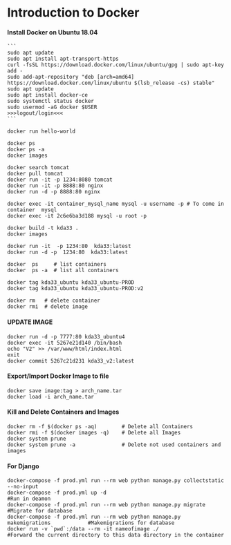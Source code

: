 # Introduction to Docker
#### Install Docker on Ubuntu 18.04
~~~~~~~~~~~~~~~~~~~~~~~~~~~~~~
```
sudo apt update
sudo apt install apt-transport-https
curl -fsSL https://download.docker.com/linux/ubuntu/gpg | sudo apt-key add -
sudo add-apt-repository "deb [arch=amd64] https://download.docker.com/linux/ubuntu $(lsb_release -cs) stable"
sudo apt update
sudo apt install docker-ce
sudo systemctl status docker
sudo usermod -aG docker $USER
>>>logout/login<<<
```
~~~~~~~~~~~~~~~~~~~~~~~~~~~~~~~~~~~~~

~~~~~~~~~~~~~~~~~~~~~~~~~~~~~~~~~~~~~
docker run hello-world

docker ps
docker ps -a
docker images

docker search tomcat
docker pull tomcat
docker run -it -p 1234:8080 tomcat
docker run -it -p 8888:80 nginx
docker run -d -p 8888:80 nginx

docker exec -it container_mysql_name mysql -u username -p # To come in container  mysql
docker exec -it 2c6e6ba3d188 mysql -u root -p

docker build -t kda33 .
docker images

docker run -it  -p 1234:80  kda33:latest
docker run -d -p  1234:80  kda33:latest

docker  ps     # list containers
docker  ps -a  # list all containers

docker tag kda33_ubuntu kda33_ubuntu-PROD
docker tag kda33_ubuntu kda33_ubuntu-PROD:v2

docker rm   # delete container
docker rmi  # delete image
~~~~~~~~~~~~~~~~~~~~~~~~~~~~~~~~~~~~~

####  UPDATE IMAGE
~~~~~~~~~~~~~
docker run -d -p 7777:80 kda33_ubuntu4
docker exec -it 5267e21d140 /bin/bash
echo "V2" >> /var/www/html/index.html
exit
docker commit 5267c21d231 kda33_v2:latest
~~~~~~~~~~~~~~~~~~~~~~~~~~~~~~~~~~~~~

#### Export/Import Docker Image to file
~~~~~~~~~~~~~~~~~~~~~~~~~~~~~~~~~~
docker save image:tag > arch_name.tar
docker load -i arch_name.tar
~~~~~~~~~~~~~~~~~~~~~~~~~~~~~~~~~~~~~

#### Kill and Delete Containers and Images
~~~~~~~~~~~~~~~~~~~~~~~~~~~~~~~~~~~~~
docker rm -f $(docker ps -aq)        # Delete all Containers
docker rmi -f $(docker images -q)    # Delete all Images
docker system prune
docker system prune -a               # Delete not used containers and images
~~~~~~~~~~~~~~~~~~~~~~~~~~~~~~~~~~~~~

#### For Django
~~~~~~~~~~~~~~~~~~~~~~~~~~~~~~~~~~~~~
docker-compose -f prod.yml run --rm web python manage.py collectstatic --no-input
docker-compose -f prod.yml up -d                                                   #Run in deamon
docker-compose -f prod.yml run --rm web python manage.py migrate                   #Migrate for database
docker-compose -f prod.yml run --rm web python manage.py makemigrations            #Makemigrations for database
docker run -v `pwd`:/data --rm -it nameofimage ./                                  #Forward the current directory to this data directory in the container
~~~~~~~~~~~~~~~~~~~~~~~~~~~~~~~~~~~~~
